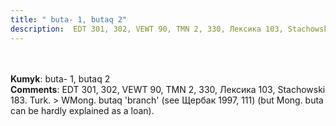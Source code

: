 ```yaml
---
title: " buta- 1, butaq 2"
description:  EDT 301, 302, VEWT 90, TMN 2, 330, Лексика 103, Stachowski 183. Turk. > WMong. butaq 'branch' (see Щербак 1997, 111) (but Mong. buta can be hardly explained as a loan).
---
```

<strong></strong><br><br>
<strong>Kumyk</strong>:  buta- 1, butaq 2<br>
<strong>Comments</strong>:  EDT 301, 302, VEWT 90, TMN 2, 330, Лексика 103, Stachowski 183. Turk. > WMong. butaq 'branch' (see Щербак 1997, 111) (but Mong. buta can be hardly explained as a loan).<br>


